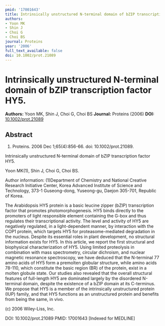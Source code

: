 ```yaml
---
pmid: '17001643'
title: Intrinsically unstructured N-terminal domain of bZIP transcription factor HY5.
authors:
- Yoon MK
- Shin J
- Choi G
- Choi BS
journal: Proteins
year: '2006'
full_text_available: false
doi: 10.1002/prot.21089
---
```


# Intrinsically unstructured N-terminal domain of bZIP transcription factor HY5.
**Authors:** Yoon MK, Shin J, Choi G, Choi BS
**Journal:** Proteins (2006)
**DOI:** [10.1002/prot.21089](https://doi.org/10.1002/prot.21089)

## Abstract

1. Proteins. 2006 Dec 1;65(4):856-66. doi: 10.1002/prot.21089.

Intrinsically unstructured N-terminal domain of bZIP transcription factor HY5.

Yoon MK(1), Shin J, Choi G, Choi BS.

Author information:
(1)Department of Chemistry and National Creative Research Initiative Center, 
Korea Advanced Institute of Science and Technology, 373-1 Guseong-dong, 
Yuseong-gu, Daejon 305-701, Republic of Korea.

The Arabidopsis HY5 protein is a basic leucine zipper (bZIP) transcription 
factor that promotes photomorphogenesis. HY5 binds directly to the promoters of 
light responsible element containing the G-box and thus regulates their 
transcriptional activity. The level and activity of HY5 are negatively 
regulated, in a light-dependent manner, by interaction with the COP1 protein, 
which targets HY5 for proteasome-mediated degradation in the nucleus. Despite 
its essential roles in plant development, no structural information exists for 
HY5. In this article, we report the first structural and biophysical 
characterization of HY5. Using limited proteolysis in combination with mass 
spectrometry, circular dichroism, and nuclear magnetic resonance spectroscopy, 
we have deduced that the N-terminal 77 amino acids of HY5 form a premolten 
globular structure, while amino acids 78-110, which constitute the basic region 
(BR) of the protein, exist in a molten globule state. Our studies also revealed 
that the overall structural features of full-length HY5 are dominated largely by 
the disordered N-terminal domain, despite the existence of a bZIP domain at its 
C-terminus. We propose that HY5 is a member of the intrinsically unstructured 
protein (IUP) family, and that HY5 functions as an unstructured protein and 
benefits from being the same, in vivo.

(c) 2006 Wiley-Liss, Inc.

DOI: 10.1002/prot.21089
PMID: 17001643 [Indexed for MEDLINE]
